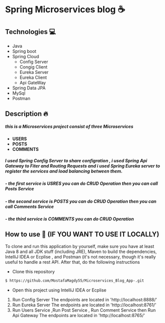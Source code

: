 # Spring Microservices blog :coffee:



## Technologies :computer:

- Java
- Spring boot
- Spring Cloud
   - Config Server
   - Congig Client
   - Eureka Server
   - Eureka Client
   -  Api GateWay 
- Spring Data JPA 
- MySql
- Postman


## Description :fire: 

##### this is a Microservices project consist of three Microservices 
- **USERS**
- **POSTS**
- **COMMENTS**
 ##### I used  Spring Config Server to share configration , i used Spring Api Gateway to Fiter and Routing  Requests and  i used Spring Eureka server to register the services and load balancing between them.
 
##### - the first service is USRES you can do CRUD Operation then you can call Posts Service
##### - the second service is POSTS you can do CRUD Operation then you can call Comments Service
##### - the third service is COMMENTS you can do CRUD Operation 



## How to use :wave: (IF YOU WANT TO USE IT LOCALLY) 

To clone and run this application by yourself, make sure you have at least Java 8 and all JDK stuff (including JRE), Maven to build the dependencies,
IntelliJ IDEA or Ecplise , and Postman (it's not necessary, though it's really useful to handle a rest API. After that, do the following instructions

- Clone this repository
```bash
$ https://github.com/MostafaMagdy55/Microservices_Blog_App-.git
```
- Open this project using  IntelliJ IDEA or Ecplise
 
1.  Run Config Server The endpoints are located in 'http://localhost:8888/'
2.  Run Eureka Server The endpoints are located in 'http://localhost:8761/'
3.  Run Users Service ,Run Post Service , Run Comment Service then Run  Api Gateway The endpoints are located in 'http://localhost:8765/'



 
